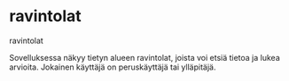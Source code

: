 # ravintolat

ravintolat

Sovelluksessa näkyy tietyn alueen ravintolat, joista voi etsiä tietoa ja lukea arvioita. 
Jokainen käyttäjä on peruskäyttäjä tai ylläpitäjä.


